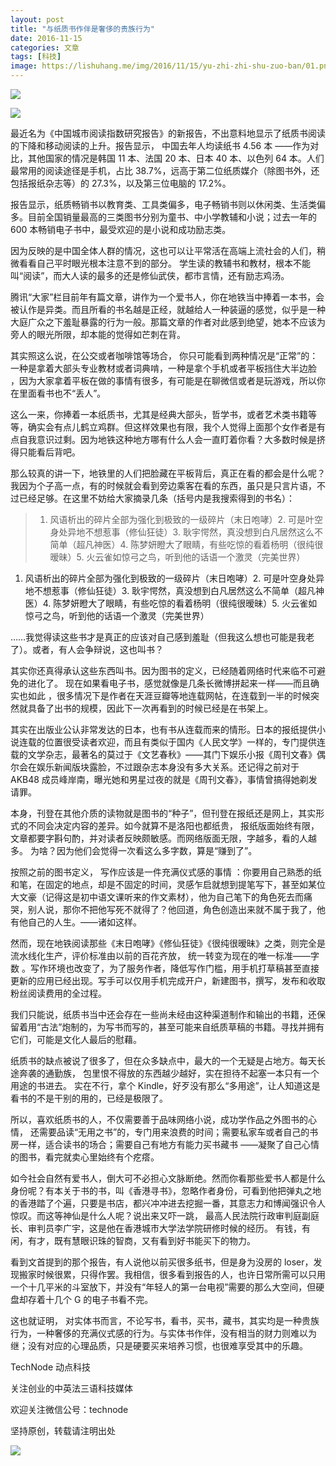```yaml
---
layout: post
title: "与纸质书作伴是奢侈的贵族行为"
date: 2016-11-15
categories: 文章
tags: [科技]
image: https://lishuhang.me/img/2016/11/15/yu-zhi-zhi-shu-zuo-ban/01.png
---
```


![](http://mmbiz.qpic.cn/mmbiz/nmVQQlxOIsJ5KgFZYWicHk3PKibkVOmTicpaVRzwHgICrHP5DBmH5TkVK7PwDMTozc8tUWgPVcd0KbnFgeL3zcgzQ/0?wx_fmt=gif)

![](https://lishuhang.me/img/2016/11/15/yu-zhi-zhi-shu-zuo-ban/01.png)

最近名为《中国城市阅读指数研究报告》的新报告，不出意料地显示了纸质书阅读的下降和移动阅读的上升。报告显示， 中国去年人均读纸书 4.56 本 ——作为对比，其他国家的情况是韩国 11 本、法国 20 本、日本 40 本、以色列 64 本。人们最常用的阅读途径是手机，占比 38.7%，远高于第二位纸质媒介（除图书外，还包括报纸杂志等）的 27.3%，以及第三位电脑的 17.2%。

报告显示，纸质畅销书以教育类、工具类偏多，电子畅销书则以休闲类、生活类偏多。目前全国销量最高的三类图书分别为童书、中小学教辅和小说；过去一年的 600 本畅销电子书中，最受欢迎的是小说和成功励志类。

因为反映的是中国全体人群的情况，这也可以让平常活在高端上流社会的人们，稍微看看自己平时眼光根本注意不到的部分。 学生读的教辅书和教材，根本不能叫“阅读”，而大人读的最多的还是修仙武侠，都市言情，还有励志鸡汤。

腾讯“大家”栏目前年有篇文章，讲作为一个爱书人，你在地铁当中捧着一本书，会被认作是异类。而且所看的书名越是正经，就越给人一种装逼的感觉，似乎是一种大庭广众之下羞耻暴露的行为一般。那篇文章的作者对此感到绝望，她本不应该为旁人的眼光所限，却本能的觉得如芒刺在背。

其实照这么说，在公交或者咖啡馆等场合， 你只可能看到两种情况是“正常”的：一种是拿着大部头专业教材或者词典啃，一种是拿个手机或者平板挡住大半边脸 ，因为大家拿着平板在做的事情有很多，有可能是在聊微信或者是玩游戏，所以你在里面看书也不“丢人”。

这么一来，你捧着一本纸质书，尤其是经典大部头，哲学书，或者艺术类书籍等等，确实会有点儿鹤立鸡群。但这样效果也有限，我个人觉得上面那个女作者是有点自我意识过剩。因为地铁这种地方哪有什么人会一直盯着你看？大多数时候是挤得只能看后背吧。

那么较真的讲一下，地铁里的人们把脸藏在平板背后，真正在看的都会是什么呢？我因为个子高一点，有的时候就会看到旁边乘客在看的东西，虽只是只言片语，不过已经足够。在这里不妨给大家摘录几条（括号内是我搜索得到的书名）：

> 1. 风语析出的碎片全部为强化到极致的一级碎片（末日咆哮）2. 可是叶空身处异地不想惹事（修仙狂徒）3. 耿宇愕然，真没想到白凡居然这么不简单（超凡神医）4. 陈梦妍瞪大了眼睛，有些吃惊的看着杨明（很纯很暧昧）5. 火云雀如惊弓之鸟，听到他的话语一个激灵（完美世界）

1. 风语析出的碎片全部为强化到极致的一级碎片（末日咆哮）2. 可是叶空身处异地不想惹事（修仙狂徒）3. 耿宇愕然，真没想到白凡居然这么不简单（超凡神医）4. 陈梦妍瞪大了眼睛，有些吃惊的看着杨明（很纯很暧昧）5. 火云雀如惊弓之鸟，听到他的话语一个激灵（完美世界）

……我觉得读这些书才是真正的应该对自己感到羞耻（但我这么想也可能是我老了）。或者，有人会争辩说，这也叫书？

其实你还真得承认这些东西叫书。因为图书的定义，已经随着网络时代来临不可避免的进化了。 现在如果看电子书，感觉就像是几条长微博拼起来一样——而且确实也如此 ，很多情况下是作者在天涯豆瓣等地连载网帖，在连载到一半的时候突然就具备了出书的规模，因此下一次再看到的时候已经是在书架上。

其实在出版业公认非常发达的日本，也有书从连载而来的情形。日本的报纸提供小说连载的位置很受读者欢迎，而且有类似于国内《人民文学》一样的，专门提供连载的文学杂志，最著名的莫过于《文艺春秋》——其门下娱乐小报《周刊文春》偶尔会在娱乐新闻版块露脸，不过跟杂志本身没有多大关系。还记得之前对于 AKB48 成员峰岸南，曝光她和男星过夜的就是《周刊文春》，事情曾搞得她剃发请罪。

本身，刊登在其他介质的读物就是图书的“种子”，但刊登在报纸还是网上，其实形式的不同会决定内容的差异。如今就算不是洛阳也都纸贵， 报纸版面始终有限，文章都要字斟句酌，并对读者反映颇敏感。而网络版面无限，字越多，看的人越多。 为啥？因为他们会觉得一次看这么多字数，算是“赚到了”。

按照之前的图书定义， 写作应该是一件充满仪式感的事情 ：你要用自己熟悉的纸和笔，在固定的地点，却是不固定的时间，灵感乍启就想到提笔写下，甚至如某位大文豪（记得这是初中语文课听来的作文素材），他为自己笔下的角色死去而痛哭，别人说，那你不把他写死不就得了？他回道，角色创造出来就不属于我了，他有他自己的人生。——诸如这样。

然而，现在地铁阅读那些《末日咆哮》《修仙狂徒》《很纯很暧昧》之类，则完全是流水线化生产，评价标准由以前的百花齐放， 统一转变为现在的唯一标准——字数 。写作环境也改变了，为了服务作者，降低写作门槛，用手机打草稿甚至直接更新的应用已经出现。写手可以仅用手机完成开户，新建图书，撰写，发布和收取粉丝阅读费用的全过程。

我们只能说，纸质书当中还会存在一些尚未经由这种渠道制作和输出的书籍，还保留着用“古法”炮制的，为写书而写的，甚至可能来自纸质草稿的书籍。寻找并拥有它们，可能是文化人最后的慰藉。

纸质书的缺点被说了很多了，但在众多缺点中，最大的一个无疑是占地方。每天长途奔袭的通勤族， 包里恨不得放的东西越少越好，实在担待不起塞一本只有一个用途的书进去。 实在不行，拿个 Kindle，好歹没有那么“多用途”，让人知道这是看书的不是干别的用的，已经是极限了。

所以，喜欢纸质书的人，不仅需要善于品味网络小说，成功学作品之外图书的心情， 还需要品读“无用之书”的，专门用来浪费的时间；需要私家车或者自己的书房一样，适合读书的场合；需要自己有地方有能力买书藏书 ——凝聚了自己心情的图书，看完就卖心里始终有个疙瘩。

如今社会自然有爱书人，倒大可不必担心文脉断绝。然而你看那些爱书人都是什么身份呢？有本关于书的书，叫《香港寻书》，忽略作者身份，可看到他把弹丸之地的香港踏了个遍，只要是书店，都兴冲冲进去挖掘一番，其意志力和博闻强识令人惊叹。而这等神仙是什么人呢？说出来又吓一跳， 最高人民法院行政审判庭副庭长、审判员李广宇，这是他在香港城市大学法学院研修时候的经历。 有钱，有闲，有才，既有慧眼识珠的智商，又有看到好书能买下的物力。

看到文首提到的那个报告，有人说他以前买很多纸书，但是身为没房的 loser，发现搬家时候很累，只得作罢。我相信，很多看到报告的人，也许日常所需可以只用一个十几平米的斗室放下，并没有“年轻人的第一台电视”需要的那么大空间，但硬盘却存着十几个 G 的电子书看不完。

这也就证明， 对实体书而言，不论写书，看书，买书，藏书，其实均是一种贵族行为，一种奢侈的充满仪式感的行为。与实体书作伴，没有相当的财力则难以为继；没有对应的心理品质，只是硬要买来培养习惯，也很难享受其中的乐趣。

TechNode 动点科技

关注创业的中英法三语科技媒体

欢迎关注微信公号：technode

坚持原创，转载请注明出处

![](https://lishuhang.me/img/2016/11/15/yu-zhi-zhi-shu-zuo-ban/02.png)